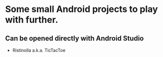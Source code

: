 # Some small Android projects to play with further. 

## Can be opened directly with Android Studio

- Ristinolla a.k.a. TicTacToe
